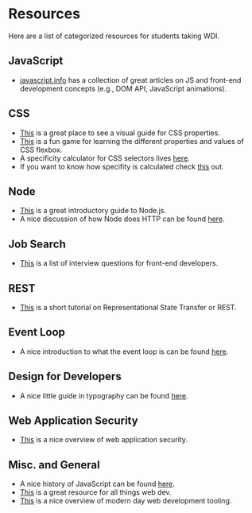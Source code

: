 # Resources 

Here are a list of categorized resources for students taking WDI. 

## JavaScript 

* [javascript.info](http://javascript.info/) has a collection of great articles on JS and front-end development concepts (e.g., DOM API, JavaScript animations).

## CSS

* [This](https://cssreference.io/) is a great place to see a visual guide for CSS properties.
* [This](http://flexboxfroggy.com/) is a fun game for learning the different properties and values of CSS flexbox.
* A specificity calculator for CSS selectors lives [here](http://specificity.keegan.st/).
* If you want to know how specifity is calculated check [this](https://developer.mozilla.org/en-US/docs/Web/CSS/Specificity) out.

## Node 

* [This](https://github.com/maxogden/art-of-node#the-art-of-node) is a great introductory guide to Node.js.
* A nice discussion of how Node does HTTP can be found [here](https://nodejs.org/en/docs/guides/anatomy-of-an-http-transaction/).

## Job Search 

* [This](https://github.com/h5bp/Front-end-Developer-Interview-Questions) is a list of interview questions for front-end developers.

## REST 

* [This](http://www.restapitutorial.com/) is a short tutorial on Representational State Transfer or REST.

## Event Loop 

* A nice introduction to what the event loop is can be found [here](https://www.youtube.com/watch?v=8aGhZQkoFbQ&feature=youtu.be).

## Design for Developers 

* A nice little guide in typography can be found [here](http://pierrickcalvez.com/journal/a-five-minutes-guide-to-better-typography).

## Web Application Security

* [This](https://martinfowler.com/articles/web-security-basics.html) is a nice overview of web application security.

## Misc. and General

* A nice history of JavaScript can be found [here](https://auth0.com/blog/a-brief-history-of-javascript/?utm_source=javascriptweekly&utm_medium=email).
* [This](https://developer.mozilla.org/en-US/) is a great resource for all things web dev.
* [This](https://github.com/kamranahmedse/developer-roadmap) is a nice overview of modern day web development tooling.
